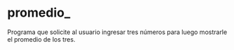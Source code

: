 # promedio_
Programa que solicite al usuario ingresar tres números para luego mostrarle el promedio de los tres.
